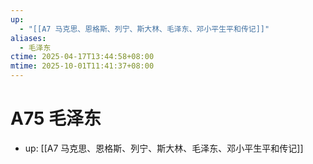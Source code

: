 ```yaml
---
up:
  - "[[A7 马克思、恩格斯、列宁、斯大林、毛泽东、邓小平生平和传记]]"
aliases:
  - 毛泽东
ctime: 2025-04-17T13:44:58+08:00
mtime: 2025-10-01T11:41:37+08:00
---
```


# A75 毛泽东

- up: [[A7 马克思、恩格斯、列宁、斯大林、毛泽东、邓小平生平和传记]]
